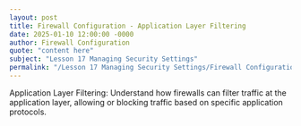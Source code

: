 ```yaml
---
layout: post
title: Firewall Configuration - Application Layer Filtering
date: 2025-01-10 12:00:00 -0000
author: Firewall Configuration
quote: "content here"
subject: "Lesson 17 Managing Security Settings"
permalink: "/Lesson 17 Managing Security Settings/Firewall Configuration/Firewall Configuration - Application Layer Filtering"
---
```


Application Layer Filtering: Understand how firewalls can filter traffic at the application layer, allowing or blocking traffic based on specific application protocols.
